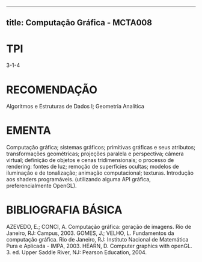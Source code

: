 
---
title: Computação Gráfica - MCTA008 
---

# TPI

3-1-4

# RECOMENDAÇÃO

Algoritmos e Estruturas de Dados I; Geometria Analítica

# EMENTA

Computação gráfica; sistemas gráficos; primitivas gráficas e seus atributos; transformações geométricas; projeções paralela e perspectiva; câmera virtual; definição de objetos e cenas tridimensionais; o processo de rendering: fontes de luz; remoção de superfícies ocultas; modelos de iluminação e de tonalização; animação computacional; texturas. Introdução aos shaders programáveis. (utilizando alguma API gráfica, preferencialmente OpenGL).

# BIBLIOGRAFIA BÁSICA

AZEVEDO, E.; CONCI, A. Computação gráfica: geração de imagens. Rio de Janeiro, RJ: Campus, 2003.
GOMES, J.; VELHO, L. Fundamentos da computação gráfica. Rio de Janeiro, RJ: Instituto Nacional de Matemática Pura e Aplicada - IMPA, 2003.
HEARN, D. Computer graphics with openGL. 3. ed. Upper Saddle River, NJ: Pearson Education, 2004.
        